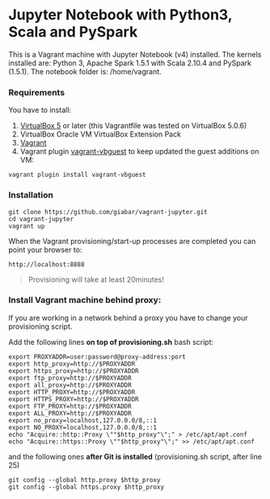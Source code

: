 # Jupyter Notebook with Python3, Scala and PySpark

This is a Vagrant machine with Jupyter Notebook (v4) installed.
The kernels installed are: Python 3, Apache Spark 1.5.1 with Scala 2.10.4 and PySpark (1.5.1).
The notebook folder is: /home/vagrant.

### Requirements
You have to install:

1. [VirtualBox 5](https://www.virtualbox.org/wiki/Downloads) or later (this Vagrantfile was tested on VirtualBox 5.0.6)
2. VirtualBox Oracle VM VirtualBox Extension Pack
3. [Vagrant](https://www.vagrantup.com)
4. Vagrant plugin [vagrant-vbguest](https://github.com/dotless-de/vagrant-vbguest) to keep updated the guest additions on VM:
```
vagrant plugin install vagrant-vbguest
```

### Installation

```
git clone https://github.com/giabar/vagrant-jupyter.git
cd vagrant-jupyter
vagrant up
```

When the Vagrant provisioning/start-up processes are completed you can point your browser to:

```
http://localhost:8888
```
> Provisioning will take at least 20minutes!


### Install Vagrant machine behind proxy:

If you are working in a network behind a proxy you have to change your provisioning script.

Add the following lines **on top of provisioning.sh** bash script:

```
export PROXYADDR=user:password@proxy-address:port
export http_proxy=http://$PROXYADDR
export https_proxy=http://$PROXYADDR
export ftp_proxy=http://$PROXYADDR
export all_proxy=http://$PROXYADDR
export HTTP_PROXY=http://$PROXYADDR
export HTTPS_PROXY=http://$PROXYADDR
export FTP_PROXY=http://$PROXYADDR
export ALL_PROXY=http://$PROXYADDR
export no_proxy=localhost,127.0.0.0/8,::1
export NO_PROXY=localhost,127.0.0.0/8,::1
echo "Acquire::http::Proxy \""$http_proxy"\";" > /etc/apt/apt.conf
echo "Acquire::https::Proxy \""$http_proxy"\";" >> /etc/apt/apt.conf
```

and the following ones **after Git is installed** (provisioning.sh script, after line 25)

```
git config --global http.proxy $http_proxy
git config --global https.proxy $http_proxy
```
